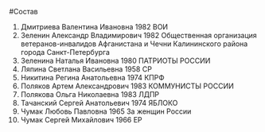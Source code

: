 #Состав
1. Дмитриева Валентина Ивановна 1982 ВОИ
2. Зеленин Александр Владимирович 1982 Общественная организация ветеранов-инвалидов Афганистана и Чечни Калининского района города Санкт-Петербурга
3. Зеленина Наталья Ивановна 1980 ПАТРИОТЫ РОССИИ
4. Ляпина Светлана Васильевна 1958 СР
5. Никитина Регина Анатольевна 1974 КПРФ
6. Поляков Артем Александрович 1983 КОММУНИСТЫ РОССИИ
7. Полякова Ольга Николаевна 1983 ЛДПР
8. Тачанский Сергей Анатольевич 1974 ЯБЛОКО
9. Чумак Любовь Павловна 1965 За женщин России
10. Чумак Сергей Михайлович 1966 ЕР
